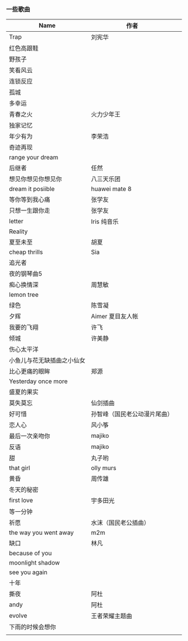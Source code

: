 ### 一些歌曲

| Name                       | 作者                         |      |
| -------------------------- | ---------------------------- | ---- |
| Trap                       | 刘宪华                       |      |
| 红色高跟鞋                 |                              |      |
| 野孩子                     |                              |      |
| 笑看风云                   |                              |      |
| 连锁反应                   |                              |      |
| 孤城                       |                              |      |
| 多幸运                     |                              |      |
| 青春之火                   | 火力少年王                   |      |
| 独家记忆                   |                              |      |
| 年少有为                   | 李荣浩                       |      |
| 奇迹再现                   |                              |      |
| range your dream           |                              |      |
| 后继者                     | 任然                         |      |
| 想见你想见你想见你         | 八三天乐团                   |      |
| dream it posiible          | huawei mate 8                |      |
| 等你等到我心痛             | 张学友                       |      |
| 只想一生跟你走             | 张学友                       |      |
| letter                     | Iris 纯音乐                  |      |
| Reality                    |                              |      |
| 夏至未至                   | 胡夏                         |      |
| cheap thrills              | Sia                          |      |
| 追光者                     |                              |      |
| 夜的钢琴曲5                |                              |      |
| 痴心换情深                 | 周慧敏                       |      |
| lemon tree                 |                              |      |
| 绿色                       | 陈雪凝                       |      |
| 夕辉                       | Aimer 夏目友人帐             |      |
| 我要的飞翔                 | 许飞                         |      |
| 倾城                       | 许美静                       |      |
| 伤心太平洋                 |                              |      |
| 小鱼儿与花无缺插曲之小仙女 |                              |      |
| 比心更痛的眼眸             | 郑源                         |      |
| Yesterday once more        |                              |      |
| 盛夏的果实                 |                              |      |
| 莫失莫忘                   | 仙剑插曲                     |      |
| 好可惜                     | 孙智峰（国民老公动漫片尾曲） |      |
| 恋人心                     | 风小筝                       |      |
| 最后一次亲吻你             | majiko                       |      |
| 反语                       | majiko                       |      |
| 甜                         | 丸子哟                       |      |
| that girl                  | olly murs                    |      |
| 黄昏                       | 周传雄                       |      |
| 冬天的秘密                 |                              |      |
| first love                 | 宇多田光                     |      |
| 等一分钟                   |                              |      |
| 祈愿                       | 水沫（国民老公插曲）         |      |
| the way you went away      | m2m                          |      |
| 缺口                       | 林凡                         |      |
| because of you             |                              |      |
| moonlight shadow           |                              |      |
| see you again              |                              |      |
| 十年                       |                              |      |
| 撕夜                       | 阿杜                         |      |
| andy                       | 阿杜                         |      |
| evolve                     | 王者荣耀主题曲               |      |
| 下雨的时候会想你           |                              |      |
|                            |                              |      |

